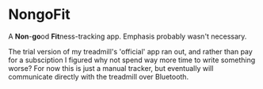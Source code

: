 # NongoFit
A **Non**-**go**od **Fit**ness-tracking app. Emphasis probably wasn't necessary.

The trial version of my treadmill's 'official' app ran out, and rather than pay
for a subsciption I figured why not spend way more time to write something
worse? For now this is just a manual tracker, but eventually will communicate
directly with the treadmill over Bluetooth.
